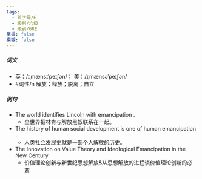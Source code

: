 ```yaml
---
tags:
  - 首字母/E
  - 级别/六级
  - 级别/GRE
掌握: false
模糊: false
---
```

##### 词义
- 英：/ɪˌmænsɪˈpeɪʃən/； 美：/ɪˌmænsəˈpeɪʃən/
- #词性/n  解放；释放；脱离；自立
##### 例句
- The world identifies Lincoln with emancipation .
	- 全世界把林肯与解放黑奴联系在一起。
- The history of human social development is one of human emancipation .
	- 人类社会发展史就是一部个人解放的历史。
- The Innovation on Value Theory and Ideological Emancipation in the New Century
	- 价值理论创新与新世纪思想解放&从思想解放的进程谈价值理论创新的必要
